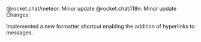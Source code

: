 @rocket.chat/meteor: Minor update
@rocket.chat/i18n: Minor update
Changes:

Implemented a new formatter shortcut enabling the addition of hyperlinks to messages.
